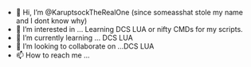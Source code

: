 - 👋 Hi, I’m @KaruptsockTheRealOne (since someasshat stole my name and I dont know why)
- 👀 I’m interested in ... Learning DCS LUA or nifty CMDs for my scripts.
- 🌱 I’m currently learning ... DCS LUA
- 💞️ I’m looking to collaborate on ...DCS LUA
- 📫 How to reach me ...

<!---
KaruptsockTheRealOne/KaruptsockTheRealOne is a ✨ special ✨ repository because its `README.md` (this file) appears on your GitHub profile.
You can click the Preview link to take a look at your changes.
--->
